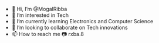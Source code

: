 - 👋 Hi, I’m @MogalRibba
- 👀 I’m interested in Tech 
- 🌱 I’m currently learning Electronics and Computer Science
- 💞️ I’m looking to collaborate on Tech innovations
- 📫 How to reach me 📷 rxba.8


<!---
MogalRibba/MogalRibba is a ✨ special ✨ repository because its `README.md` (this file) appears on your GitHub profile.
You can click the Preview link to take a look at your changes.
--->
